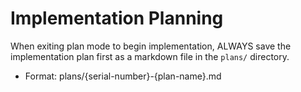 # Implementation Planning

When exiting plan mode to begin implementation, ALWAYS save the implementation plan first as a markdown file in the `plans/` directory.

- Format: plans/{serial-number}-{plan-name}.md
